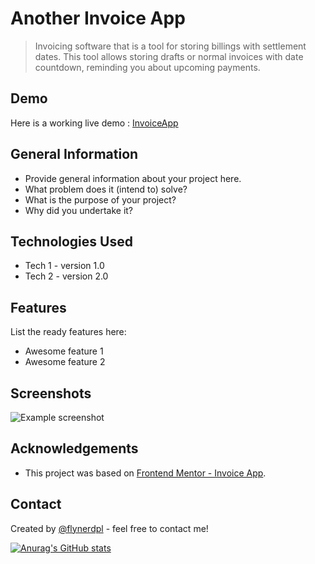 
# Another Invoice App
>  Invoicing software that is a tool for storing billings with settlement dates. This tool allows storing drafts or normal invoices with date countdown, reminding you about upcoming payments.


## Demo
Here is a working live demo : [InvoiceApp](https://invoiceapp-frontend.netlify.app/)


## General Information
- Provide general information about your project here.
- What problem does it (intend to) solve?
- What is the purpose of your project?
- Why did you undertake it?


## Technologies Used
- Tech 1 - version 1.0
- Tech 2 - version 2.0


## Features
List the ready features here:
- Awesome feature 1
- Awesome feature 2


## Screenshots
![Example screenshot](./img/screenshot.png)


## Acknowledgements
- This project was based on [Frontend Mentor - Invoice App](https://www.frontendmentor.io/challenges/invoice-app-i7KaLTQjl).


## Contact
Created by [@flynerdpl](https://www.flynerd.pl/) - feel free to contact me!


<!-- Optional -->
<!-- ## License -->
<!-- This project is open source and available under the [... License](). -->

<!-- You don't have to include all sections - just the one's relevant to your project -->
[![Anurag's GitHub stats](https://github-readme-stats.vercel.app/api?username=GrabowskiKamil112&hide=prs,issues,contribs,stars)](https://github.com/anuraghazra/github-readme-stats)

